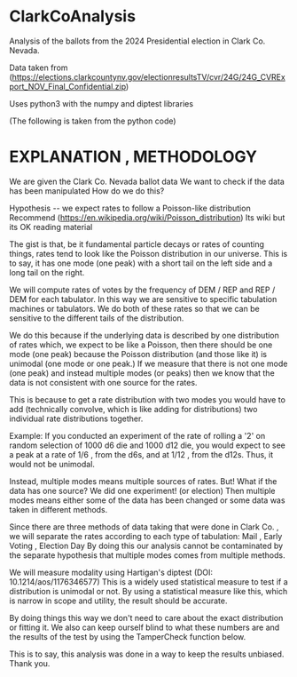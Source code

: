 # ClarkCoAnalysis
Analysis of the ballots from the 2024 Presidential election in Clark Co. Nevada.

Data taken from (https://elections.clarkcountynv.gov/electionresultsTV/cvr/24G/24G_CVRExport_NOV_Final_Confidential.zip)

Uses python3 with the numpy and diptest libraries

(The following is taken from the python code)


# EXPLANATION , METHODOLOGY

We are given the Clark Co. Nevada ballot data
We want to check if the data has been manipulated
How do we do this?

Hypothesis -- we expect rates to follow a Poisson-like distribution
Recommend (https://en.wikipedia.org/wiki/Poisson_distribution)
Its wiki but its OK reading material

The gist is that, be it fundamental particle decays or rates of counting things, 
rates tend to look like the Poisson distribution in our universe.
This is to say, it has one mode (one peak) with a short tail on the left side and a long tail on the right.

We will compute rates of votes by the frequency of DEM / REP and REP / DEM for each tabulator.
In this way we are sensitive to specific tabulation machines or tabulators.
We do both of these rates so that we can be sensitive to the different tails of the distribution.

We do this because if the underlying data is described by one distribution of rates
which, we expect to be like a Poisson, then there should be one mode (one peak)
because the Poisson distribution (and those like it) is unimodal (one mode or one peak.) 
If we measure that there is not one mode (one peak) and instead multiple modes (or peaks)
then we know that the data is not consistent with one source for the rates.

This is because to get a rate distribution with two modes you would have to add 
(technically convolve, which is like adding for distributions)
two individual rate distributions together.

Example: If you conducted an experiment of the rate of rolling a '2' on random selection of 1000 d6 die 
         and 1000 d12 die, you would expect to see a peak at a rate of 1/6 , from the d6s, 
         and at 1/12 , from the d12s. Thus, it would not be unimodal.

Instead, multiple modes means multiple sources of rates.
But! What if the data has one source? We did one experiment! (or election)
Then multiple modes means either some of the data has been changed or some data was taken in different methods.

Since there are three methods of data taking that were done in Clark Co. , we will separate the rates
according to each type of tabulation: Mail , Early Voting , Election Day
By doing this our analysis cannot be contaminated by the separate hypothesis that multiple modes comes
from multiple methods.

We will measure modality using Hartigan's diptest (DOI: 10.1214/aos/1176346577)
This is a widely used statistical measure to test if a distribution is unimodal or not.
By using a statistical measure like this, which is narrow in scope and utility, the result should be accurate.

By doing things this way we don't need to care about the exact distribution or fitting it.
We also can keep ourself blind to what these numbers are and the results of the test by 
using the TamperCheck function below.

This is to say, this analysis was done in a way to keep the results unbiased.
Thank you.
